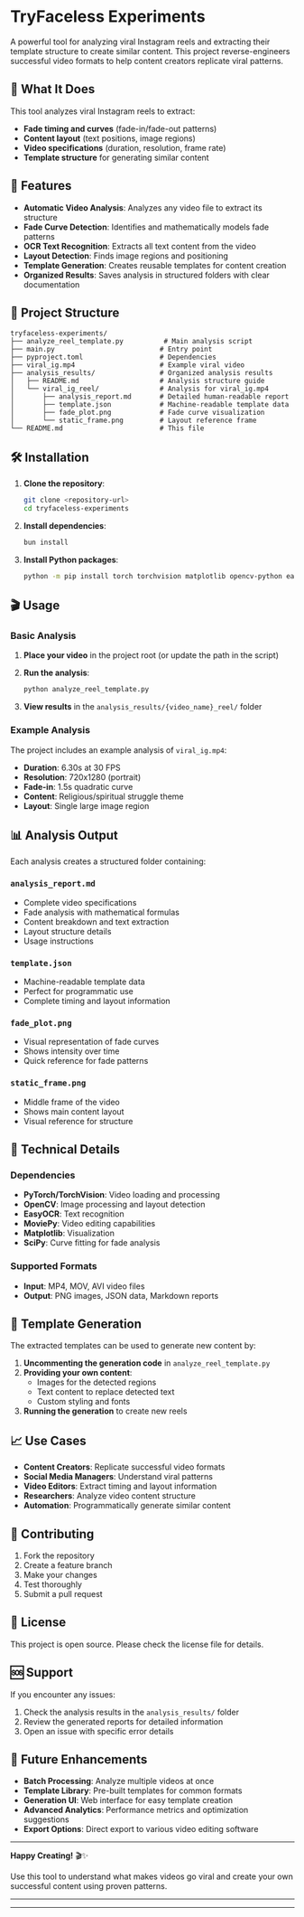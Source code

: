 # TryFaceless Experiments

A powerful tool for analyzing viral Instagram reels and extracting their template structure to create similar content. This project reverse-engineers successful video formats to help content creators replicate viral patterns.

## 🎯 What It Does

This tool analyzes viral Instagram reels to extract:
- **Fade timing and curves** (fade-in/fade-out patterns)
- **Content layout** (text positions, image regions)
- **Video specifications** (duration, resolution, frame rate)
- **Template structure** for generating similar content

## 🚀 Features

- **Automatic Video Analysis**: Analyzes any video file to extract its structure
- **Fade Curve Detection**: Identifies and mathematically models fade patterns
- **OCR Text Recognition**: Extracts all text content from the video
- **Layout Detection**: Finds image regions and positioning
- **Template Generation**: Creates reusable templates for content creation
- **Organized Results**: Saves analysis in structured folders with clear documentation

## 📁 Project Structure

```
tryfaceless-experiments/
├── analyze_reel_template.py          # Main analysis script
├── main.py                          # Entry point
├── pyproject.toml                   # Dependencies
├── viral_ig.mp4                     # Example viral video
├── analysis_results/                # Organized analysis results
│   ├── README.md                    # Analysis structure guide
│   └── viral_ig_reel/               # Analysis for viral_ig.mp4
│       ├── analysis_report.md       # Detailed human-readable report
│       ├── template.json            # Machine-readable template data
│       ├── fade_plot.png            # Fade curve visualization
│       └── static_frame.png         # Layout reference frame
└── README.md                        # This file
```

## 🛠️ Installation

1. **Clone the repository**:
   ```bash
   git clone <repository-url>
   cd tryfaceless-experiments
   ```

2. **Install dependencies**:
   ```bash
   bun install
   ```

3. **Install Python packages**:
   ```bash
   python -m pip install torch torchvision matplotlib opencv-python easyocr moviepy scipy numpy av
   ```

## 🎬 Usage

### Basic Analysis

1. **Place your video** in the project root (or update the path in the script)
2. **Run the analysis**:
   ```bash
   python analyze_reel_template.py
   ```

3. **View results** in the `analysis_results/{video_name}_reel/` folder

### Example Analysis

The project includes an example analysis of `viral_ig.mp4`:

- **Duration**: 6.30s at 30 FPS
- **Resolution**: 720x1280 (portrait)
- **Fade-in**: 1.5s quadratic curve
- **Content**: Religious/spiritual struggle theme
- **Layout**: Single large image region

## 📊 Analysis Output

Each analysis creates a structured folder containing:

### `analysis_report.md`
- Complete video specifications
- Fade analysis with mathematical formulas
- Content breakdown and text extraction
- Layout structure details
- Usage instructions

### `template.json`
- Machine-readable template data
- Perfect for programmatic use
- Complete timing and layout information

### `fade_plot.png`
- Visual representation of fade curves
- Shows intensity over time
- Quick reference for fade patterns

### `static_frame.png`
- Middle frame of the video
- Shows main content layout
- Visual reference for structure

## 🔧 Technical Details

### Dependencies
- **PyTorch/TorchVision**: Video loading and processing
- **OpenCV**: Image processing and layout detection
- **EasyOCR**: Text recognition
- **MoviePy**: Video editing capabilities
- **Matplotlib**: Visualization
- **SciPy**: Curve fitting for fade analysis

### Supported Formats
- **Input**: MP4, MOV, AVI video files
- **Output**: PNG images, JSON data, Markdown reports

## 🎨 Template Generation

The extracted templates can be used to generate new content by:

1. **Uncommenting the generation code** in `analyze_reel_template.py`
2. **Providing your own content**:
   - Images for the detected regions
   - Text content to replace detected text
   - Custom styling and fonts
3. **Running the generation** to create new reels

## 📈 Use Cases

- **Content Creators**: Replicate successful video formats
- **Social Media Managers**: Understand viral patterns
- **Video Editors**: Extract timing and layout information
- **Researchers**: Analyze video content structure
- **Automation**: Programmatically generate similar content

## 🤝 Contributing

1. Fork the repository
2. Create a feature branch
3. Make your changes
4. Test thoroughly
5. Submit a pull request

## 📝 License

This project is open source. Please check the license file for details.

## 🆘 Support

If you encounter any issues:
1. Check the analysis results in the `analysis_results/` folder
2. Review the generated reports for detailed information
3. Open an issue with specific error details

## 🔮 Future Enhancements

- **Batch Processing**: Analyze multiple videos at once
- **Template Library**: Pre-built templates for common formats
- **Generation UI**: Web interface for easy template creation
- **Advanced Analytics**: Performance metrics and optimization suggestions
- **Export Options**: Direct export to various video editing software

---

**Happy Creating!** 🎬✨

Use this tool to understand what makes videos go viral and create your own successful content using proven patterns.

---

----

